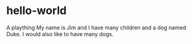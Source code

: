# hello-world
A plaything
My name is Jim and I have many children and a dog named Duke. I would also like to have many dogs.
